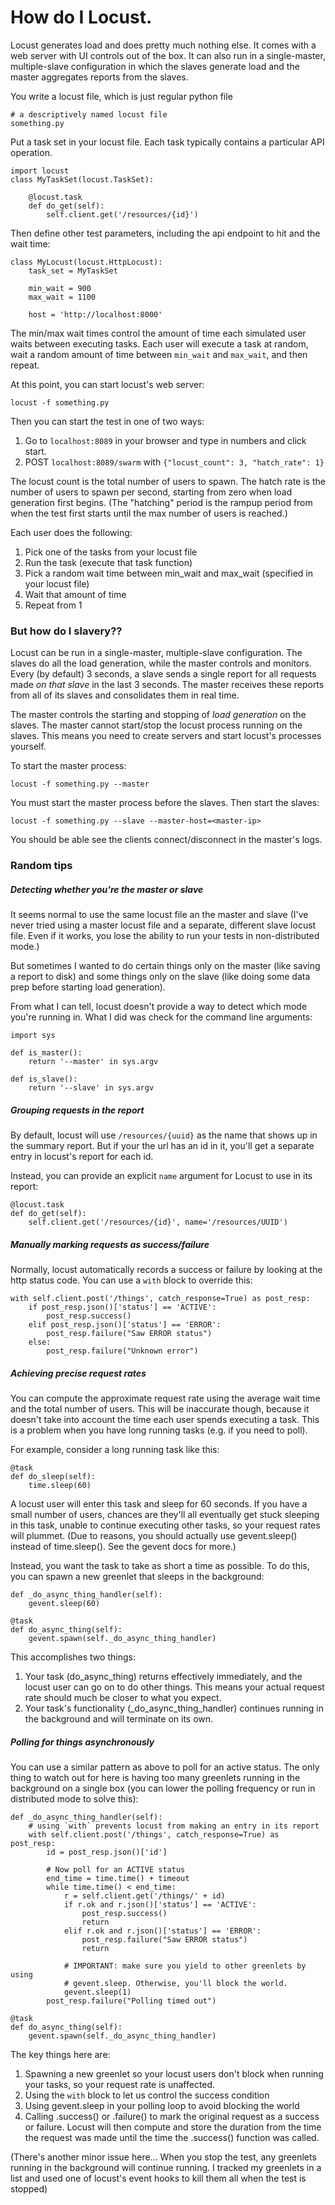 # How do I Locust.

Locust generates load and does pretty much nothing else. It comes with a web
server with UI controls out of the box. It can also run in a single-master,
multiple-slave configuration in which the slaves generate load and the master
aggregates reports from the slaves.

You write a locust file, which is just regular python file

    # a descriptively named locust file
    something.py

Put a task set in your locust file. Each task typically contains a particular
API operation.

    import locust
    class MyTaskSet(locust.TaskSet):

        @locust.task
        def do_get(self):
            self.client.get('/resources/{id}')

Then define other test parameters, including the api endpoint to hit and the wait time:

    class MyLocust(locust.HttpLocust):
        task_set = MyTaskSet

        min_wait = 900
        max_wait = 1100

        host = 'http://localhost:8000'

The min/max wait times control the amount of time each simulated user waits
between executing tasks. Each user will execute a task at random, wait a random
amount of time between `min_wait` and `max_wait`, and then repeat.

At this point, you can start locust's web server:

    locust -f something.py

Then you can start the test in one of two ways:

1. Go to `localhost:8089` in your browser and type in numbers and click start.
2. POST `localhost:8089/swarm` with `{"locust_count": 3, "hatch_rate": 1}`

The locust count is the total number of users to spawn. The hatch rate is the
number of users to spawn per second, starting from zero when load generation
first begins. (The "hatching" period is the rampup period from when the test
first starts until the max number of users is reached.)

Each user does the following:

1. Pick one of the tasks from your locust file
2. Run the task (execute that task function)
3. Pick a random wait time between min_wait and max_wait (specified in your locust file)
4. Wait that amount of time
5. Repeat from 1


### But how do I slavery??

Locust can be run in a single-master, multiple-slave configuration. The slaves
do all the load generation, while the master controls and monitors. Every (by default)
3 seconds, a slave sends a single report for all requests made *on that slave*
in the last 3 seconds. The master receives these reports from all of its slaves
and consolidates them in real time.

The master controls the starting and stopping of *load generation* on the slaves.
The master cannot start/stop the locust process running on the slaves. This
means you need to create servers and start locust's processes yourself.

To start the master process:

    locust -f something.py --master

You must start the master process before the slaves. Then start the slaves:

    locust -f something.py --slave --master-host=<master-ip>

You should be able see the clients connect/disconnect in the master's logs.

### Random tips


##### Detecting whether you're the master or slave
It seems normal to use the same locust file an the master and slave (I've never
tried using a master locust file and a separate, different slave locust file. Even
if it works, you lose the ability to run your tests in non-distributed mode.)

But sometimes I wanted to do certain things only on the master (like saving
a report to disk) and some things only on the slave (like doing some data prep
before starting load generation).

From what I can tell, locust doesn't provide a way to detect which mode you're
running in. What I did was check for the command line arguments:

    import sys

    def is_master():
        return '--master' in sys.argv

    def is_slave():
        return '--slave' in sys.argv

##### Grouping requests in the report
By default, locust will use `/resources/{uuid}` as the name that shows up
in the summary report. But if your the url has an id in it, you'll get a separate entry
in locust's report for each id.

Instead, you can provide an explicit `name` argument for Locust to use in its report:

    @locust.task
    def do_get(self):
        self.client.get('/resources/{id}', name='/resources/UUID')

##### Manually marking requests as success/failure
Normally, locust automatically records a success or failure by looking at the
http status code. You can use a `with` block to override this:

    with self.client.post('/things', catch_response=True) as post_resp:
        if post_resp.json()['status'] == 'ACTIVE':
            post_resp.success()
        elif post_resp.json()['status'] == 'ERROR':
            post_resp.failure("Saw ERROR status")
        else:
            post_resp.failure("Unknown error")

##### Achieving precise request rates
You can compute the approximate request rate using the average wait time and
the total number of users. This will be inaccurate though, because it doesn't
take into account the time each user spends executing a task. This is a problem
when you have long running tasks (e.g. if you need to poll).

For example, consider a long running task like this:

    @task
    def do_sleep(self):
        time.sleep(60)

A locust user will enter this task and sleep for 60 seconds. If you have a small
number of users, chances are they'll all eventually get stuck sleeping in this task,
unable to continue executing other tasks, so your request rates will
plummet. (Due to reasons, you should actually use gevent.sleep() instead of
time.sleep(). See the gevent docs for more.)

Instead, you want the task to take as short a time as possible. To do this, you
can spawn a new greenlet that sleeps in the background:

    def _do_async_thing_handler(self):
        gevent.sleep(60)

    @task
    def do_async_thing(self):
        gevent.spawn(self._do_async_thing_handler)

This accomplishes two things:

1. Your task (do_async_thing) returns effectively immediately, and the
locust user can go on to do other things. This means your actual request
rate should much be closer to what you expect.
2. Your task's functionality (_do_async_thing_handler) continues running in
the background and will terminate on its own.

##### Polling for things asynchronously
You can use a similar pattern as above to poll for an active status. The only
thing to watch out for here is having too many greenlets running in the
background on a single box (you can lower the polling frequency or run in
distributed mode to solve this):

    def _do_async_thing_handler(self):
        # using `with` prevents locust from making an entry in its report
        with self.client.post('/things', catch_response=True) as post_resp:
            id = post_resp.json()['id']

            # Now poll for an ACTIVE status
            end_time = time.time() + timeout
            while time.time() < end_time:
                r = self.client.get('/things/' + id)
                if r.ok and r.json()['status'] == 'ACTIVE':
                    post_resp.success()
                    return
                elif r.ok and r.json()['status'] == 'ERROR':
                    post_resp.failure("Saw ERROR status")
                    return

                # IMPORTANT: make sure you yield to other greenlets by using
                # gevent.sleep. Otherwise, you'll block the world.
                gevent.sleep(1)
            post_resp.failure("Polling timed out")

    @task
    def do_async_thing(self):
        gevent.spawn(self._do_async_thing_handler)

The key things here are:

1. Spawning a new greenlet so your locust users don't block when running
your tasks, so your request rate is unaffected.
2. Using the `with` block to let us control the success condition
3. Using gevent.sleep in your polling loop to avoid blocking the world
4. Calling .success() or .failure() to mark the original request as a
success or failure. Locust will then compute and store the duration from the time
the request was made until the time the .success() function was called.

(There's another minor issue here... When you stop the test, any greenlets
running in the background will continue running. I tracked my greenlets in a
list and used one of locust's event hooks to kill them all when the test is stopped)




